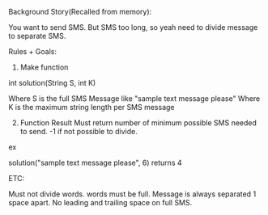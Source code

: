 Background Story(Recalled from memory):

You want to send SMS.
But SMS too long, so yeah need to divide message to separate SMS.

Rules + Goals:

1. Make function

int solution(String S, int K)

Where S is the full SMS Message like "sample text message please"
Where K is the maximum string length per SMS message

2. Function Result
Must return number of minimum possible SMS needed to send. 
-1 if not possible to divide.

ex

solution("sample text message please", 6)
returns 4


ETC:

Must not divide words. words must be full.
Message is always separated 1 space apart. No leading and trailing space on full SMS.
